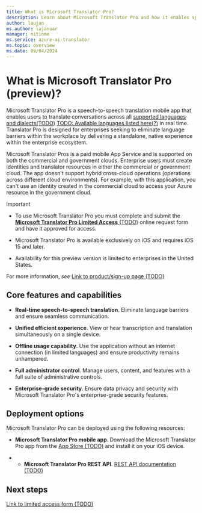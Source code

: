 ```yaml
---
title: What is Microsoft Translator Pro?
description: Learn about Microsoft Translator Pro and how it enables speech-to-speech translated conversations within your enterprise ecosystem.
author: laujan
ms.author: lajanuar
manager: nitinme
ms.service: azure-ai-translator
ms.topic: overview
ms.date: 09/04/2024
---
```


# What is Microsoft Translator Pro (preview)?

Microsoft Translator Pro is a speech-to-speech translation mobile app that enables users to translate conversations across all [supported languages and dialects(TODO)](TODO) [TODO: Available languages listed here(?)](https://www.microsoft.com/translator/languages/) in real time. Translator Pro is designed for enterprises seeking to eliminate language barriers within the workplace by delivering a standalone, native experience within the enterprise ecosystem.

Microsoft Translator Pros is a paid mobile App Service and is supported on both the commercial and government clouds. Enterprise users must create identities and translator resources in either the commercial or government cloud. The app doesn't support hybrid cross-cloud operations (operations across different cloud environments). For example, with this application, you can't use an identity created in the commercial cloud to access your Azure resource in the government cloud.

  > [!IMPORTANT]
  >
  > * To use Microsoft Translator Pro you must complete and submit the [**Microsoft Translator Pro Limited Access** (TODO)](TODO) online request form and have it approved for access.
  >
  > * Microsoft Translator Pro is available exclusively on iOS and requires iOS 15 and later.
  >
  > * Availability for this preview version is limited to enterprises in the United States.
  >
  > For more information, *see* [Link to product/sign-up page (TODO)](TODO)

## Core features and capabilities

* **Real-time speech-to-speech translation**. Eliminate language barriers and ensure seamless communication.

* **Unified efficient experience**. View or hear transcription and translation simultaneously on a single device.

* **Offline usage capability**. Use the application without an internet connection (in limited languages) and ensure productivity remains unhampered.

* **Full administrator control**. Manage users, content, and features with a full suite of administrative controls.

* **Enterprise-grade security**. Ensure data privacy and security with Microsoft Translator Pro's enterprise-grade security features.

## Deployment options

Microsoft Translator Pro can be deployed using the following resources:

* **Microsoft Translator Pro mobile app**. Download the Microsoft Translator Pro app from the [App Store (TODO)](TODO) and install it on your iOS device.

* * **Microsoft Translator Pro REST API**. [REST API documentation (TODO)](TODO)

## Next steps

[Link to limited access form (TODO)](TODO)
